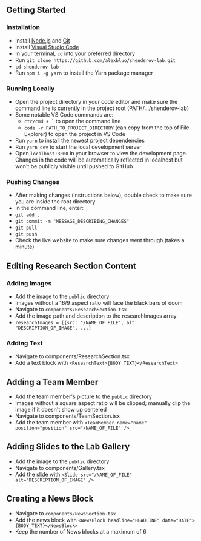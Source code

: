 ## Getting Started

### Installation

- Install [Node.js](https://nodejs.org/en/download/) and [Git](https://git-scm.com/downloads)
- Install [Visual Studio Code](https://code.visualstudio.com/download)
- In your terminal, `cd` into your preferred directory
- Run `git clone https://github.com/alexbluo/shenderov-lab.git`
- `cd shenderov-lab`
- Run `npm i -g yarn` to install the Yarn package manager

### Running Locally

- Open the project directory in your code editor and make sure the command line is currently in the project root (PATH/.../shenderov-lab)
- Some notable VS Code commands are:
  - `` ctr/cmd + ` `` to open the command line
  - `code -r PATH_TO_PROJECT_DIRECTORY` (can copy from the top of File Explorer) to open the project in VS Code
- Run `yarn` to install the newest project dependencies
- Run `yarn dev` to start the local development server
- Open `localhost:3000` in your browser to view the development page. Changes in the code will be automatically reflected in localhost but won't be publicly visible until pushed to GitHub

### Pushing Changes

- After making changes (instructions below), double check to make sure you are inside the root directory
- In the command line, enter:
- `git add .`
- `git commit -m "MESSAGE_DESCRIBING_CHANGES"`
- `git pull`
- `git push`
- Check the live website to make sure changes went through (takes a minute)

## Editing Research Section Content

### Adding Images

- Add the image to the `public` directory
- Images without a 16/9 aspect ratio will face the black bars of doom
- Navigate to `components/ResearchSection.tsx`
- Add the image path and description to the researchImages array
- `researchImages = [{src: "/NAME_OF_FILE", alt: "DESCRIPTION_OF_IMAGE", ...]`

### Adding Text

- Navigate to components/ResearchSection.tsx
- Add a text block with `<ResearchText>{BODY_TEXT}</ResearchText>`

## Adding a Team Member

- Add the team member's picture to the `public` directory
- Images without a square aspect ratio will be clipped; manually clip the image if it doesn't show up centered
- Navigate to components/TeamSection.tsx
- Add the team member with `<TeamMember name="name" position="position" src="/NAME_OF_FILE" />`

## Adding Slides to the Lab Gallery

- Add the image to the `public` directory
- Navigate to components/Gallery.tsx
- Add the slide with `<Slide src="/NAME_OF_FILE" alt="DESCRIPTION_OF_IMAGE" />`

## Creating a News Block

- Navigate to `components/NewsSection.tsx`
- Add the news block with `<NewsBlock headline="HEADLINE" date="DATE">{BODY_TEXT}</NewsBlock>`
- Keep the number of News blocks at a maximum of 6
